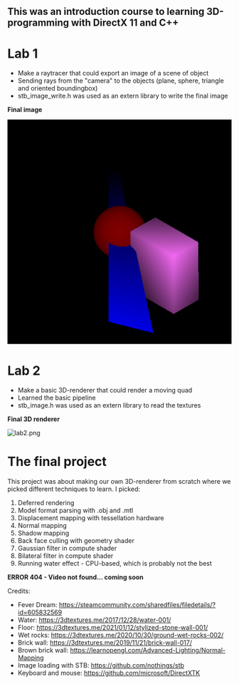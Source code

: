 ## This was an introduction course to learning 3D-programming with DirectX 11 and C++

# Lab 1
* Make a raytracer that could export an image of a scene of object
* Sending rays from the "camera" to the objects (plane, sphere, triangle and oriented boundingbox)
* stb_image_write.h was used as an extern library to write the final image

**Final image**

![lab1.png](https://github.com/FilipWickstrom/Learning_D3D11/blob/main/Lab1/Lab1_RayTracing/Lab1_RayTracing/lab1.png)

# Lab 2
* Make a basic 3D-renderer that could render a moving quad
* Learned the basic pipeline
* stb_image.h was used as an extern library to read the textures

**Final 3D renderer**

![lab2.png](https://github.com/FilipWickstrom/Learning_D3D11/blob/main/Lab2/Lab2_HelloTriangle/TechFlipLogoRotation.gif)

# The final project
This project was about making our own 3D-renderer from scratch where we picked different techniques to learn. I picked:
  1. Deferred rendering
  2. Model format parsing with .obj and .mtl
  3. Displacement mapping with tessellation hardware
  4. Normal mapping
  5. Shadow mapping
  6. Back face culling with geometry shader
  7. Gaussian filter in compute shader
  8. Bilateral filter in compute shader
  9. Running water effect - CPU-based, which is probably not the best

**ERROR 404 - Video not found... coming soon**

Credits:
* Fever Dream: https://steamcommunity.com/sharedfiles/filedetails/?id=605832569
* Water: https://3dtextures.me/2017/12/28/water-001/
* Floor: https://3dtextures.me/2021/01/12/stylized-stone-wall-001/
* Wet rocks: https://3dtextures.me/2020/10/30/ground-wet-rocks-002/
* Brick wall: https://3dtextures.me/2019/11/21/brick-wall-017/
* Brown brick wall: https://learnopengl.com/Advanced-Lighting/Normal-Mapping
* Image loading with STB: https://github.com/nothings/stb
* Keyboard and mouse: https://github.com/microsoft/DirectXTK
